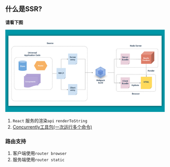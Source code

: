 

## 什么是SSR?

**请看下图**

![ssr-一图胜千言](./assets/ssr-theory.png)



1. `React` 服务的渲染`api` `renderToString`
2. [Concurrently工具包(一次运行多个命令)](https://www.npmjs.com/package/concurrently)



### 路由支持

1. 客户端使用`router browser`
2. 服务端使用`router static`